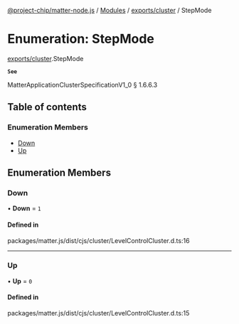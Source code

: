 [@project-chip/matter-node.js](../README.md) / [Modules](../modules.md) / [exports/cluster](../modules/exports_cluster.md) / StepMode

# Enumeration: StepMode

[exports/cluster](../modules/exports_cluster.md).StepMode

**`See`**

MatterApplicationClusterSpecificationV1_0 § 1.6.6.3

## Table of contents

### Enumeration Members

- [Down](exports_cluster.StepMode.md#down)
- [Up](exports_cluster.StepMode.md#up)

## Enumeration Members

### Down

• **Down** = ``1``

#### Defined in

packages/matter.js/dist/cjs/cluster/LevelControlCluster.d.ts:16

___

### Up

• **Up** = ``0``

#### Defined in

packages/matter.js/dist/cjs/cluster/LevelControlCluster.d.ts:15
